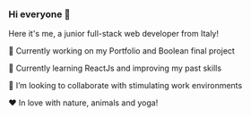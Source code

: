 ### Hi everyone 👋

Here it's me, a junior full-stack web developer from Italy!

🔭 Currently working on my Portfolio and Boolean final project

🌱 Currently learning ReactJs and improving my past skills

👯 I’m looking to collaborate with stimulating work environments

&hearts; In love with nature, animals and yoga!

